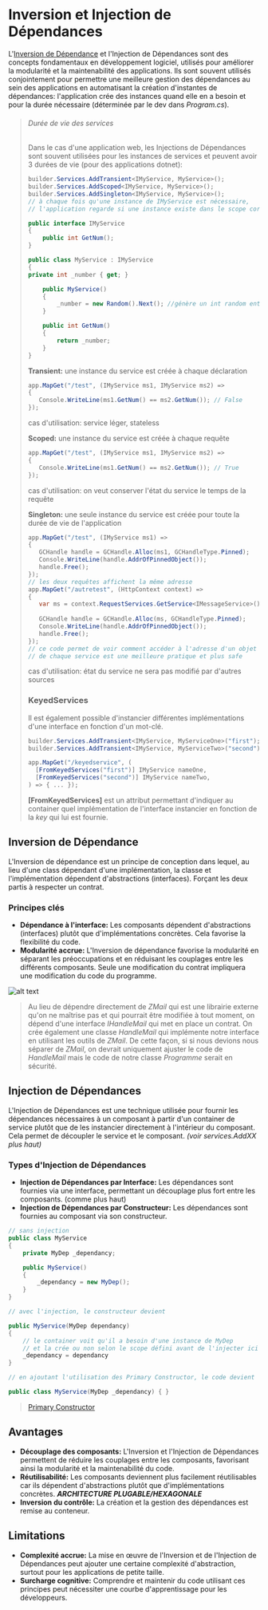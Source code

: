 # Inversion  et Injection de Dépendances

L'[Inversion de Dépendance](https://fr.wikipedia.org/wiki/SOLID_(informatique)) et l'Injection de Dépendances sont des concepts fondamentaux en développement logiciel, utilisés pour améliorer la modularité et la maintenabilité des applications. Ils sont souvent utilisés conjointement pour permettre une meilleure gestion des dépendances au sein des applications en automatisant la création d'instantes de dépendances: l'application crée des instances quand elle en a besoin et pour la durée nécessaire (déterminée par le dev dans *Program.cs*).

> ###### Durée de vie des services
> 
> Dans le cas d'une application web, les Injections de Dépendances sont souvent utilisées pour les instances de services et peuvent avoir 3 durées de vie (pour des applications dotnet):
>
> ```csharp
> builder.Services.AddTransient<IMyService, MyService>();
> builder.Services.AddScoped<IMyService, MyService>();
> builder.Services.AddSingleton<IMyService, MyService>();
> // à chaque fois qu'une instance de IMyService est nécessaire,
> // l'application regarde si une instance existe dans le scope correspondant
> 
> public interface IMyService
> {
>     public int GetNum();
> }
> 
> public class MyService : IMyService
> {
> private int _number { get; }
> 
>     public MyService()
>     {
>         _number = new Random().Next(); //génère un int random entre intmin et intmax
>     }
> 
>     public int GetNum()
>     {
>         return _number;
>     }
> }
> ```
> 
> **Transient:** une instance du service est créée à chaque déclaration
> ```csharp
> app.MapGet("/test", (IMyService ms1, IMyService ms2) =>
> {
>    Console.WriteLine(ms1.GetNum() == ms2.GetNum()); // False
> });
> ```
> cas d'utilisation: service léger, stateless
> 
> **Scoped:** une instance du service est créée à chaque requête
> ```csharp
> app.MapGet("/test", (IMyService ms1, IMyService ms2) =>
> {
>    Console.WriteLine(ms1.GetNum() == ms2.GetNum()); // True
> });
> ```
> cas d'utilisation: on veut conserver l'état du service le temps de la requête 
> 
> **Singleton:** une seule instance du service est créée pour toute la durée de vie de l'application
> ```csharp
> app.MapGet("/test", (IMyService ms1) =>
> {    
>    GCHandle handle = GCHandle.Alloc(ms1, GCHandleType.Pinned);
>    Console.WriteLine(handle.AddrOfPinnedObject());
>    handle.Free();
> });
> // les deux requêtes affichent la même adresse
> app.MapGet("/autretest", (HttpContext context) =>
> {
>    var ms = context.RequestServices.GetService<IMessageService>();
>    
>    GCHandle handle = GCHandle.Alloc(ms, GCHandleType.Pinned);
>    Console.WriteLine(handle.AddrOfPinnedObject());
>    handle.Free();
> });
> // ce code permet de voir comment accéder à l'adresse d'un objet mais afficher les _number
> // de chaque service est une meilleure pratique et plus safe
> ```
> cas d'utilisation: état du service ne sera pas modifié par d'autres sources
> 
> ### KeyedServices
>
> Il est également possible d'instancier différentes implémentations d'une interface en fonction d'un mot-clé.
> ```csharp
> builder.Services.AddTransient<IMyService, MyServiceOne>("first");
> builder.Services.AddTransient<IMyService, MyServiceTwo>("second");
>
> app.MapGet("/keyedservice", (
>	[FromKeyedServices("first")] IMyService nameOne,
>	[FromKeyedServices("second")] IMyService nameTwo,
> ) => { ... });
> ```
> **[FromKeyedServices]** est un attribut permettant d'indiquer au container quel implémentation de l'interface instancier en fonction de la *key* qui lui est fournie.

## Inversion de Dépendance

L'Inversion de dépendance est un principe de conception dans lequel, au lieu d'une class dépendant d'une implémentation, la classe et l'implémentation dépendent d'abstractions (interfaces). Forçant les deux partis à respecter un contrat.

### Principes clés

- **Dépendance à l'interface:** Les composants dépendent d'abstractions (interfaces) plutôt que d'implémentations concrètes. Cela favorise la flexibilité du code.
- **Modularité accrue:** L'Inversion de dépendance favorise la modularité en séparant les préoccupations et en réduisant les couplages entre les différents composants. Seule une modification du contrat impliquera une modification du code du programme.

![alt text](images/Inversion_dépendances.png)
> Au lieu de dépendre directement de *ZMail* qui est une librairie externe qu'on ne maîtrise pas et qui pourrait être modifiée à tout moment, on dépend d'une interface *IHandleMail* qui met en place un contrat.
> On crée également une classe *HandleMail* qui implémente notre interface en utilisant les outils de *ZMail*.
> De cette façon, si si nous devions nous séparer de *ZMail*, on devrait uniquement ajuster le code de *HandleMail* mais le code de notre classe *Programme* serait en sécurité.

## Injection de Dépendances


L'Injection de Dépendances est une technique utilisée pour fournir les dépendances nécessaires à un composant à partir d'un container de service plutôt que de les instancier directement à l'intérieur du composant. Cela permet de découpler le service et le composant. *(voir services.AddXX plus haut)*

### Types d'Injection de Dépendances

- **Injection de Dépendances par Interface:** Les dépendances sont fournies via une interface, permettant un découplage plus fort entre les composants. (comme plus haut)
- **Injection de Dépendances par Constructeur:** Les dépendances sont fournies au composant via son constructeur.

```csharp
// sans injection
public class MyService
{
	private MyDep _dependancy;

	public MyService()
	{
		_dependancy = new MyDep();
	}
}

// avec l'injection, le constructeur devient

public MyService(MyDep dependancy)
{
	// le container voit qu'il a besoin d'une instance de MyDep
	// et la crée ou non selon le scope défini avant de l'injecter ici
	_dependancy = dependancy
}

// en ajoutant l'utilisation des Primary Constructor, le code devient

public class MyService(MyDep _dependancy) { }
```
> [Primary Constructor](https://www.youtube.com/watch?v=Slvyugn458Q)

## Avantages

- **Découplage des composants:** L'Inversion et l'Injection de Dépendances permettent de réduire les couplages entre les composants, favorisant ainsi la modularité et la maintenabilité du code.
- **Réutilisabilité:** Les composants deviennent plus facilement réutilisables car ils dépendent d'abstractions plutôt que d'implémentations concrètes. ***ARCHITECTURE PLUGABLE/HEXAGONALE***
- **Inversion du contrôle:** La création et la gestion des dépendances est remise au conteneur.

## Limitations

- **Complexité accrue:** La mise en œuvre de l'Inversion et de l'Injection de Dépendances peut ajouter une certaine complexité d'abstraction, surtout pour les applications de petite taille.
- **Surcharge cognitive:** Comprendre et maintenir du code utilisant ces principes peut nécessiter une courbe d'apprentissage pour les développeurs.
